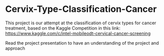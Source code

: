 # Cervix-Type-Classification-Cancer

This project is our attempt at the classification of cervix types for cancer treatment, based on the Kaggle Competition in this link: https://www.kaggle.com/c/intel-mobileodt-cervical-cancer-screening

Read the project presentation to have an understanding of the project and approach
